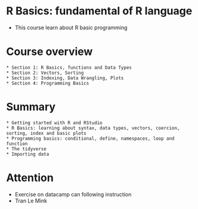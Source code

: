 # R Basics: fundamental of R language
* This course learn about R basic programming 
# Course overview
    * Section 1: R Basics, functions and Data Types
    * Section 2: Vectors, Sorting
    * Section 3: Indexing, Data Wrangling, Plots
    * Section 4: Programming Basics
# Summary
    * Getting started with R and RStudio
    * R Basics: learning about syntax, data types, vectors, coercion, sorting, index and basic plots
    * Programming basics: conditional, define, namespaces, loop and function
    * The tidyverse
    * Importing data
# Attention
* Exercise on datacamp can following instruction
* Tran Le Mink